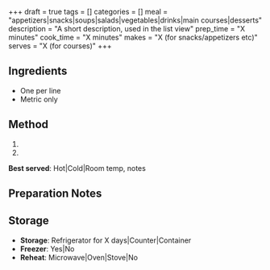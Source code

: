 +++
draft = true
tags = []
categories = []
meal = "appetizers|snacks|soups|salads|vegetables|drinks|main courses|desserts"
description = "A short description, used in the list view"
prep_time = "X minutes"
cook_time = "X minutes"
makes = "X (for snacks/appetizers etc)"
serves = "X (for courses)"
+++

Ingredients
-----------

* One per line
* Metric only

Method
------

1.
2.

**Best served**: Hot|Cold|Room temp, notes

Preparation Notes
-----------------

Storage
-------

* **Storage**: Refrigerator for X days|Counter|Container
* **Freezer**: Yes|No
* **Reheat**: Microwave|Oven|Stove|No
